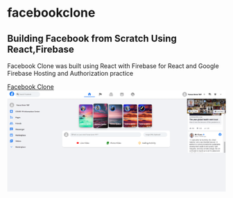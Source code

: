 # facebookclone

## Building Facebook from Scratch Using React,Firebase <br/>

Facebook Clone was built using React with Firebase for React and Google Firebase Hosting and Authorization practice <br/>

[Facebook Clone](https://facebook-demo-e597b.web.app/)
![banner resim](https://github.com/yemretat/facebookclone/blob/master/images/Capture-min%20(1).PNG)
